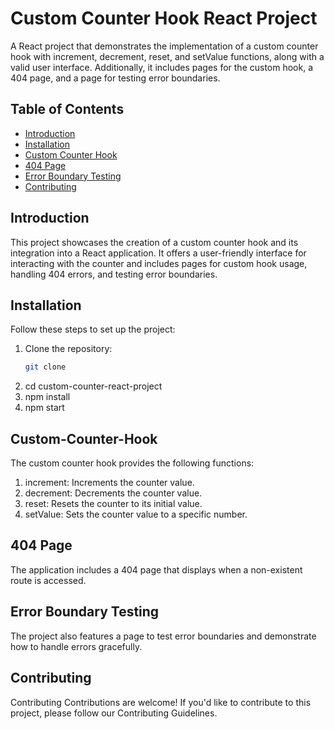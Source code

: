 # Custom Counter Hook React Project

A React project that demonstrates the implementation of a custom counter hook with increment, decrement, reset, and setValue functions, along with a valid user interface. Additionally, it includes pages for the custom hook, a 404 page, and a page for testing error boundaries.

## Table of Contents
- [Introduction](#introduction)
- [Installation](#installation)
- [Custom Counter Hook](#custom-counter-hook)
- [404 Page](#404-page)
- [Error Boundary Testing](#error-boundary-testing)
- [Contributing](#contributing)

## Introduction

This project showcases the creation of a custom counter hook and its integration into a React application. It offers a user-friendly interface for interacting with the counter and includes pages for custom hook usage, handling 404 errors, and testing error boundaries.

## Installation

Follow these steps to set up the project:

1. Clone the repository:
   ```bash https://github.com/martinsmiracle/custom-counter-app.git
   git clone
2. cd custom-counter-react-project
3. npm install
4. npm start

## Custom-Counter-Hook

The custom counter hook provides the following functions:

1. increment: Increments the counter value.
2. decrement: Decrements the counter value.
3. reset: Resets the counter to its initial value.
4. setValue: Sets the counter value to a specific number.

## 404 Page

The application includes a 404 page that displays when a non-existent route is accessed.

## Error Boundary Testing

The project also features a page to test error boundaries and demonstrate how to handle errors gracefully.

## Contributing

Contributing
Contributions are welcome! If you'd like to contribute to this project, please follow our Contributing Guidelines.
